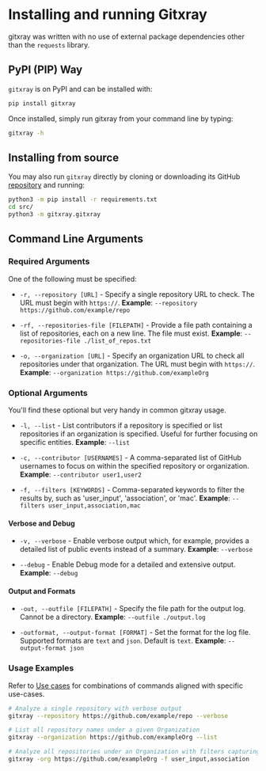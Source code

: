 # Installing and running Gitxray

gitxray was written with no use of external package dependencies other than the `requests` library.

## PyPI (PIP) Way

`gitxray` is on PyPI and can be installed with:

```bash
pip install gitxray
```

Once installed, simply run gitxray from your command line by typing:
```bash
gitxray -h
```

## Installing from source

You may also run `gitxray` directly by cloning or downloading its GitHub [repository](https://github.com/kulkansecurity/gitxray/) and running:

```bash
python3 -m pip install -r requirements.txt
cd src/
python3 -m gitxray.gitxray
```

## Command Line Arguments

### Required Arguments

One of the following must be specified:

* `-r, --repository [URL]` - Specify a single repository URL to check. The URL must begin with `https://`. **Example**: `--repository https://github.com/example/repo`

* `-rf, --repositories-file [FILEPATH]` - Provide a file path containing a list of repositories, each on a new line. The file must exist. **Example**: `--repositories-file ./list_of_repos.txt`

* `-o, --organization [URL]` - Specify an organization URL to check all repositories under that organization. The URL must begin with `https://`. **Example**: `--organization https://github.com/exampleOrg`

### Optional Arguments

You'll find these optional but very handy in common gitxray usage.

- `-l, --list` - List contributors if a repository is specified or list repositories if an organization is specified. Useful for further focusing on specific entities. **Example**: `--list`

- `-c, --contributor [USERNAMES]` - A comma-separated list of GitHub usernames to focus on within the specified repository or organization. **Example**: `--contributor user1,user2`

- `-f, --filters [KEYWORDS]` - Comma-separated keywords to filter the results by, such as 'user_input', 'association', or 'mac'. **Example**: `--filters user_input,association,mac`

#### Verbose and Debug
- `-v, --verbose` - Enable verbose output which, for example, provides a detailed list of public events instead of a summary. **Example**: `--verbose`

- `--debug` - Enable Debug mode for a detailed and extensive output. **Example**: `--debug`

#### Output and Formats

- `-out, --outfile [FILEPATH]` - Specify the file path for the output log. Cannot be a directory. **Example**: `--outfile ./output.log`

- `-outformat, --output-format [FORMAT]` - Set the format for the log file. Supported formats are `text` and `json`. Default is `text`. **Example**: `--output-format json`

### Usage Examples
Refer to [Use cases](index.md#use-cases-when-using-gitxray) for combinations of commands aligned with specific use-cases.

``` bash
# Analyze a single repository with verbose output
gitxray --repository https://github.com/example/repo --verbose

# List all repository names under a given Organization
gitxray --organization https://github.com/exampleOrg --list

# Analyze all repositories under an Organization with filters capturing user_input and associations
gitxray -org https://github.com/exampleOrg -f user_input,association
```

